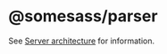 # @somesass/parser

See [Server architecture](https://wkillerud.github.io/some-sass/contributing/architecture.html#server-architecture) for information.
